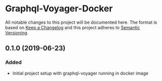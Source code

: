 # Graphql-Voyager-Docker

All notable changes to this project will be documented here. The format is based on [Keep a Changelog](http://keepachangelog.com/en/1.0.0/) and this project adheres to [Semantic Versioning](http://semver.org/spec/v2.0.0.html).

## 0.1.0 (2019-06-23)

### Added

- Initial project setup with graphql-voyager running in docker image
